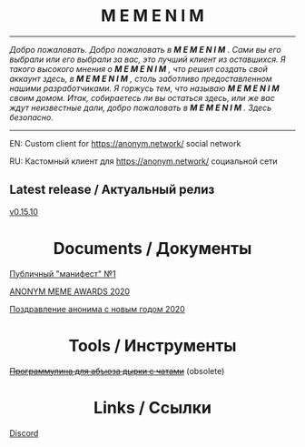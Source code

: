 # <div align="center">**M E M E N I M**</div>

---

*Добро пожаловать. Добро пожаловать в  **M E M E N I M** . Сами вы его выбрали или его выбрали за вас, это лучший клиент из оставшихся. Я такого высокого мнения о  **M E M E N I M** , что решил создать свой аккаунт здесь, в  **M E M E N I M** , столь заботливо предоставленном нашими разработчиками. Я горжусь тем, что называю  **M E M E N I M**  своим домом. Итак, собираетесь ли вы остаться здесь, или же вас ждут неизвестные дали, добро пожаловать в  **M E M E N I M** . Здесь безопасно.*

---

EN: Custom client for https://anonym.network/ social network

RU: Кастомный клиент для https://anonym.network/ социальной сети

## Latest release / Актуальный релиз

[v0.15.10](https://github.com/MEMENIM-Project/MEMENIM-Public/releases/tag/v0.15.10)


# <div align="center">**Documents / Документы**</div>

[Публичный "манифест" №1](https://github.com/MEMENIM-Project/MEMENIM-Public/blob/master/docs/Message%20to%20Anonym.md)

[ANONYM MEME AWARDS 2020](https://github.com/MEMENIM-Project/MEMENIM-Public/blob/master/docs/ANONYM%20MEME%20AWARDS%202020.md)

[Поздравление анонима с новым годом 2020](https://github.com/MEMENIM-Project/MEMENIM-Public/blob/master/docs/New%20Year%20Congratz%202020.md)


# <div align="center">**Tools / Инструменты**</div>

[~~Программулина для абъюза дырки с чатами~~](https://github.com/MEMENIM-Project/MEMENIM-Public/releases/tag/judgmentTool) (obsolete)


# <div align="center">**Links / Ссылки**</div>

[Discord](https://discord.gg/yfSrUwCmZ8)


